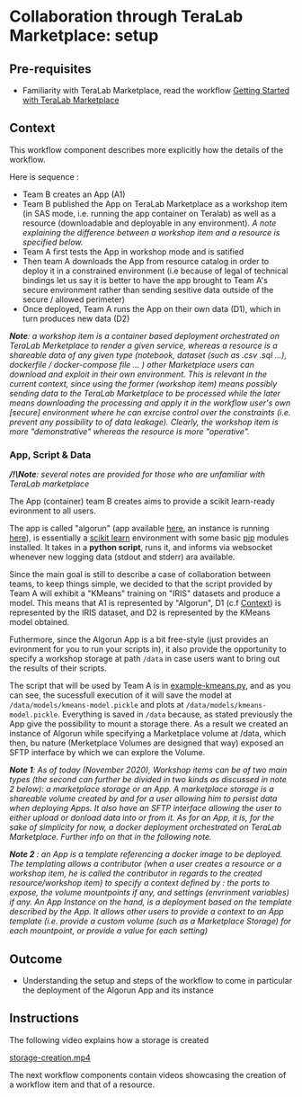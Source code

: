 
# Collaboration through TeraLab Marketplace: setup

## Pre-requisites

* Familiarity with TeraLab Marketplace, read the workflow [Getting Started with TeraLab Marketplace]()

## Context

This workflow component describes more explicitly how the details of the workflow.

Here is sequence :
* Team B creates an App (A1)
* Team B published the App on TeraLab Marketplace as a workshop item (in SAS mode, i.e. running the app container on Teralab) as well as a resource (downloadable and deployable in any environment). _A note explaining the difference between a workshop item and a resource is specified below._
* Team A first tests the App in workshop mode and is satified
* Then team A downloads the App from resource catalog in order to deploy it in a constrained environment (i.e because of legal of technical bindings let us say it is better to have the app brought to Team A's secure environment rather than sending sesitive data outside of the secure / allowed perimeter) 
* Once deployed, Team A runs the App on their own data (D1), which in turn produces new data (D2) 

_**Note**: a workshop item is a container based deployment orchestrated on TeraLab Merketplace to render a given service, whereas a resource is a shareable data of any given type (notebook, dataset (such as .csv .sql ...), dockerfile / docker-compose file ... ) other Marketplace users can download and exploit in their own environment. This is relevant in the current context, since using the former (workshop item) means possibly sending data to the TeraLab Marketplace to be processed while the later means downloading the processing and apply it in the workflow user's own [secure] environment where he can exrcise control over the constraints (i.e. prevent any possibility to of data leakage). Clearly, the workshop item is more "demonstrative" whereas the resource is more "operative"._

### App, Script & Data

_**/!\Note**: several notes are provided for those who are unfamiliar with TeraLab marketplace_

The App (container) team B creates aims to provide a scikit learn-ready evironment to all users.

The app is called "algorun" (app available [here](https://ws67-af-portal.tl.teralab-datascience.fr/workshop/items/5fb633ea4f5aa7013ddae944), an instance is running [here](https://ws67-af-portal.tl.teralab-datascience.fr/workshop/items/5fbd1a6d4f5aa7013ddae94a)), is essentially a [scikit learn]() environment with some basic [pip]() modules installed. It takes in a **python script**, runs it, and informs via websocket whenever new logging data (stdout and stderr) ara available. 

Since the main goal is still to describe a case of collaboration between teams, to keep things simple, we decided to that the script provided by Team A will exhibit a "KMeans" training on "IRIS" datasets and produce a model.
This means that A1 is represented by "Algorun", D1 (c.f [Context](#context)) is represented by the IRIS dataset, and D2 is represented by the KMeans model obtained.

Futhermore, since the Algorun App is a bit free-style (just provides an evironment for you to run your scripts in), it also provide the opportunity to specify a workshop storage at path <code>/data</code> in case users want to bring out the results of their scripts.

The script that will be used by Team A is in [example-kmeans.py](./example-kmeans.py), and as you can see, the sucessfull execution of it will save the model at <code>/data/models/kmeans-model.pickle</code> and plots at <code>/data/models/kmeans-model.pickle</code>. Everything is saved in <code>/data</code> because, as stated previously the App give the possibility to mount a storage there. As a result we created an instance of Algorun while specifying a Marketplace volume at /data, which then, bu nature (Merketplace Volumes are designed that way) exposed an SFTP interface by which we can explore the Volume.

_**Note 1**: As of today (November 2020), Workshop items can be of two main types (the second can further be divided in two kinds as discussed in note 2 below): a marketplace storage or an App. A marketplace storage is a shareable volume created by and for a user allowing him to persist data when deploying Apps. It also have an SFTP interface allowing the user to either upload or donload data into or from it. As for an App, it is, for the sake of simplicity for now, a docker deployment orchestrated on TeraLab Marketplace. Further info on that in the following note._

_**Note 2** : an App is a template referencing a docker image to be deployed. The templating allows a contributor (when a user creates a resource or a workshop item, he is called the contributor in regards to the created resource/workshop item) to specify a context defined by : the ports to expose, the volume mountpoints if any, and settings (envrinment variables) if any. An App Instance on the hand, is a deployment based on the template described by the App. It allows other users to provide a context to an App template (i.e. provide a custom volume (such as a Marketplace Storage) for each mountpoint, or provide a value for each setting)_


## Outcome

* Understanding the setup and steps of the workflow to come in particular the deployment of the Algorun App and its instance

## Instructions

The following video explains how a storage is created

[storage-creation.mp4](./storage-creation.mp4)

The next workflow components contain videos showcasing the creation of a workflow item and that of a resource. 
